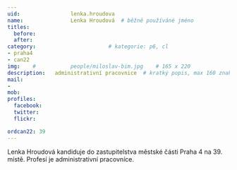 ```yaml
---
uid:                lenka.hroudova
name:               Lenka Hroudová 	# běžně používáné jméno
titles:
  before:
  after:
category:                       # kategorie: p6, cl
- praha4
- can22
img: 	#	        people/miloslav-bim.jpg    # 165 x 220
description:   administrativní pracovnice  # kratký popis, max 160 znaků
mail:
- 
mob:			
profiles:
  facebook:
  twitter: 
  flickr: 

ordcan22: 39
---
```


Lenka Hroudová kandiduje do zastupitelstva městské části Praha 4 na 39. místě. Profesí je administrativní pracovníce.
